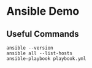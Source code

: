 # Ansible Demo

## Useful Commands

```
ansible --version
ansible all --list-hosts
ansible-playbook playbook.yml
```
